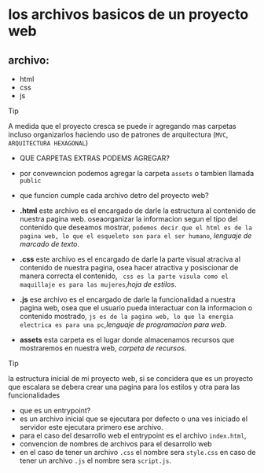 # los archivos basicos de un proyecto web
## archivo:
 - html
 - css
 - js

> [!TIP]
> A medida que el proyecto cresca se puede ir agregando mas carpetas incluso organizarlos haciendo uso de patrones de arquitectura (`MVC`, `ARQUITECTURA HEXAGONAL`)

- QUE CARPETAS EXTRAS PODEMS AGREGAR?
- por convewncion podemos agregar la carpeta `assets` o tambien llamada `public`

- que funcion cumple cada archivo detro del proyecto web?
- **.html** este archivo es el encargado de darle la estructura al contenido de nuestra pagina web. oseaorganizar la informacion segun el tipo del contenido que deseamos mostrar, `podemos decir que el html es de la pagina web, lo que el esqueleto son para el ser humano`, *lenguaje de marcado de texto*.
- **.css** este archivo es el encargado de darle la parte visual atraciva al contenido de nuestra pagina, osea hacer atractiva y posiscionar de manera correcta el contenido, ` css es la parte visula como el maquillaje es para las mujeres`,*hoja de estilos*.
- **.js** ese archivo es el encargado de darle la funcionalidad a nuestra pagina web, osea que el usuario pueda interactuar con la informacion o contenido mostrado, `js es de la pagina web, lo que la energia electrica es para una pc`,*lenguaje de programacion para web*.
- **assets** esta carpeta es el lugar donde almacenamos recursos que mostraremos en nuestra web, *carpeta de recursos*.

> [!TIP]
> la estructura inicial de mi proyecto web, si se concidera que es un proyecto que escalara se debera crear una pagina para los estilos y otra para las funcionalidades

- que es un entrypoint?
- es un archivo inicial que se ejecutara por defecto o una ves iniciado el servidor este ejecutara primero ese archivo. 
- para el caso del desarrollo web el entrypoint es el archivo `index.html`, 
- convencion de nombres de archivos para el desarrollo web 
- en el caso de tener un archivo `.css` el nombre sera `style.css` en caso de tener un archivo `.js` el nombre sera `script.js`.